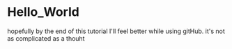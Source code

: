 # Hello_World
hopefully by the end of this tutorial I'll feel better while using gitHub. 
it's not as complicated as a thouht 
